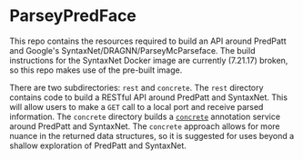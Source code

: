 ParseyPredFace
==============

This repo contains the resources required to build an API around
PredPatt and Google's SyntaxNet/DRAGNN/ParseyMcParseface. The build
instructions for the SyntaxNet Docker image are currently (7.21.17) broken,
so this repo makes use of the pre-built image.

There are two subdirectories: `rest` and `concrete`. The `rest` directory 
contains code to build a RESTful API around PredPatt and SyntaxNet. This will
allow users to make a `GET` call to a local port and receive parsed
information. The `concrete` directory builds a
[`concrete`](https://github.com/hltcoe/concrete) annotation service around
PredPatt and SyntaxNet. The `concrete` approach allows for more nuance in the
returned data structures, so it is suggested for uses beyond a shallow
exploration of PredPatt and SyntaxNet.
